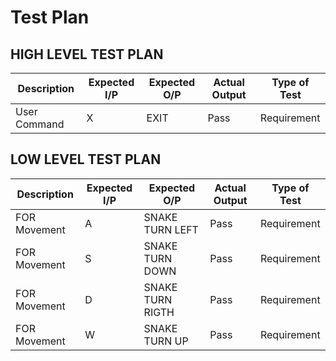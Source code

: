# Test Plan

## HIGH LEVEL TEST PLAN
| Description | Expected I/P | Expected O/P | Actual Output |Type of Test|
| -----------| --------------- | --------------- |-------------|---------|
| User Command | X | EXIT | Pass  |      Requirement       |

## LOW LEVEL TEST PLAN
| Description | Expected I/P | Expected O/P | Actual Output |Type of Test|
| -----------| --------------- | --------------- |-------------|---------|
| FOR Movement | A | SNAKE TURN LEFT | Pass  |      Requirement       |
| FOR Movement |S  |SNAKE TURN DOWN| Pass| Requirement|
|FOR Movement| D|SNAKE TURN RIGTH|Pass | Requirement|
|FOR Movement|W |SNAKE TURN UP |Pass | Requirement |
